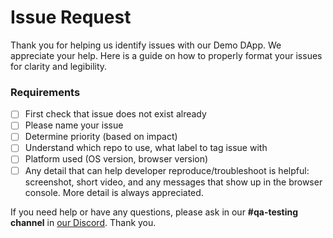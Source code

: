 
# Issue Request 
Thank you for helping us identify issues with our Demo DApp.  We appreciate your help.
Here is a guide on how to properly format your issues for clarity and legibility.


 ### Requirements
- [ ] First check that issue does not exist already
- [ ] Please name your issue
- [ ] Determine priority (based on impact)
- [ ] Understand which repo to use, what label to tag issue with
- [ ] Platform used (OS version, browser version)
- [ ] Any detail that can help developer reproduce/troubleshoot is helpful: screenshot, short video, and any messages that show up in the browser console. More detail is always appreciated.

If you need help or have any questions, please ask in our **#qa-testing channel** in [our Discord](https://OriginProtocol.com/discord ). Thank you.



